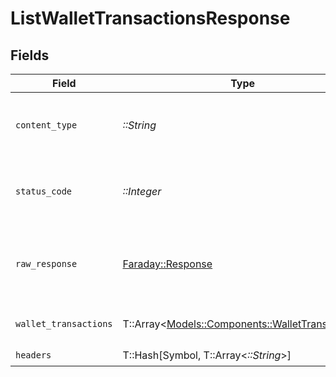 # ListWalletTransactionsResponse


## Fields

| Field                                                                                       | Type                                                                                        | Required                                                                                    | Description                                                                                 |
| ------------------------------------------------------------------------------------------- | ------------------------------------------------------------------------------------------- | ------------------------------------------------------------------------------------------- | ------------------------------------------------------------------------------------------- |
| `content_type`                                                                              | *::String*                                                                                  | :heavy_check_mark:                                                                          | HTTP response content type for this operation                                               |
| `status_code`                                                                               | *::Integer*                                                                                 | :heavy_check_mark:                                                                          | HTTP response status code for this operation                                                |
| `raw_response`                                                                              | [Faraday::Response](https://www.rubydoc.info/gems/faraday/Faraday/Response)                 | :heavy_check_mark:                                                                          | Raw HTTP response; suitable for custom response parsing                                     |
| `wallet_transactions`                                                                       | T::Array<[Models::Components::WalletTransaction](../../models/shared/wallettransaction.md)> | :heavy_minus_sign:                                                                          | The request completed successfully.                                                         |
| `headers`                                                                                   | T::Hash[Symbol, T::Array<*::String*>]                                                       | :heavy_check_mark:                                                                          | N/A                                                                                         |